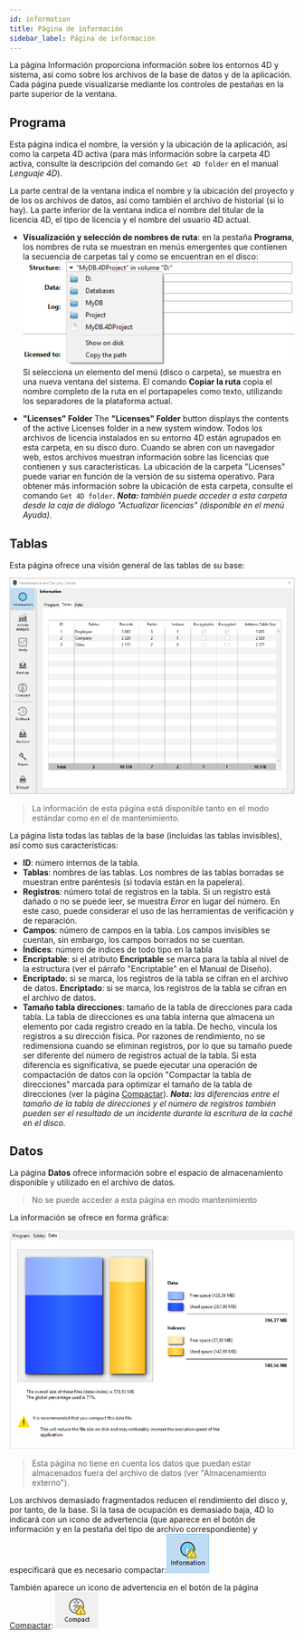 ```yaml
---
id: information
title: Página de información
sidebar_label: Página de información
---
```


La página Información proporciona información sobre los entornos 4D y sistema, así como sobre los archivos de la base de datos y de la aplicación. Cada página puede visualizarse mediante los controles de pestañas en la parte superior de la ventana.

## Programa

Esta página indica el nombre, la versión y la ubicación de la aplicación, así como la carpeta 4D activa (para más información sobre la carpeta 4D activa, consulte la descripción del comando `Get 4D folder` en el manual *Lenguaje 4D*).

La parte central de la ventana indica el nombre y la ubicación del proyecto y de los os archivos de datos, así como también el archivo de historial (si lo hay). La parte inferior de la ventana indica el nombre del titular de la licencia 4D, el tipo de licencia y el nombre del usuario 4D actual.

- **Visualización y selección de nombres de ruta**: en la pestaña **Programa**, los nombres de ruta se muestran en menús emergentes que contienen la secuencia de carpetas tal y como se encuentran en el disco:  
  ![](../assets/en/MSC/MSC_popup.png) Si selecciona un elemento del menú (disco o carpeta), se muestra en una nueva ventana del sistema. El comando **Copiar la ruta** copia el nombre completo de la ruta en el portapapeles como texto, utilizando los separadores de la plataforma actual.

- **"Licenses" Folder** The **"Licenses" Folder** button displays the contents of the active Licenses folder in a new system window. Todos los archivos de licencia instalados en su entorno 4D están agrupados en esta carpeta, en su disco duro. Cuando se abren con un navegador web, estos archivos muestran información sobre las licencias que contienen y sus características. La ubicación de la carpeta "Licenses" puede variar en función de la versión de su sistema operativo. Para obtener más información sobre la ubicación de esta carpeta, consulte el comando `Get 4D folder`. ***Nota:** también puede acceder a esta carpeta desde la caja de diálogo "Actualizar licencias" (disponible en el menú Ayuda).*

## Tablas

Esta página ofrece una visión general de las tablas de su base:

![](../assets/en/MSC/MSC_Tables.png)
> La información de esta página está disponible tanto en el modo estándar como en el de mantenimiento.

La página lista todas las tablas de la base (incluidas las tablas invisibles), así como sus características:

- **ID**: número internos de la tabla.
- **Tablas**: nombres de las tablas. Los nombres de las tablas borradas se muestran entre paréntesis (si todavía están en la papelera).
- **Registros**: número total de registros en la tabla. Si un registro está dañado o no se puede leer, se muestra *Error* en lugar del número. En este caso, puede considerar el uso de las herramientas de verificación y de reparación.
- **Campos**: número de campos en la tabla. Los campos invisibles se cuentan, sin embargo, los campos borrados no se cuentan.
- **Índices**: número de índices de todo tipo en la tabla
- **Encriptable**: si el atributo **Encriptable** se marca para la tabla al nivel de la estructura (ver el párrafo "Encriptable" en el Manual de Diseño).
- **Encriptado**: si se marca, los registros de la tabla se cifran en el archivo de datos. **Encriptado**: si se marca, los registros de la tabla se cifran en el archivo de datos.
- **Tamaño tabla direcciones**: tamaño de la tabla de direcciones para cada tabla. La tabla de direcciones es una tabla interna que almacena un elemento por cada registro creado en la tabla. De hecho, vincula los registros a su dirección física. Por razones de rendimiento, no se redimensiona cuando se eliminan registros, por lo que su tamaño puede ser diferente del número de registros actual de la tabla. Si esta diferencia es significativa, se puede ejecutar una operación de compactación de datos con la opción "Compactar la tabla de direcciones" marcada para optimizar el tamaño de la tabla de direcciones (ver la página [Compactar](compact.md)). ***Nota:** las diferencias entre el tamaño de la tabla de direcciones y el número de registros también pueden ser el resultado de un incidente durante la escritura de la caché en el disco.*

## Datos

La página **Datos** ofrece información sobre el espacio de almacenamiento disponible y utilizado en el archivo de datos.
> No se puede acceder a esta página en modo mantenimiento

La información se ofrece en forma gráfica:

![](../assets/en/MSC/MSC_Data.png)
> Esta página no tiene en cuenta los datos que puedan estar almacenados fuera del archivo de datos (ver "Almacenamiento externo").

Los archivos demasiado fragmentados reducen el rendimiento del disco y, por tanto, de la base. Si la tasa de ocupación es demasiado baja, 4D lo indicará con un icono de advertencia (que aparece en el botón de información y en la pestaña del tipo de archivo correspondiente) y especificará que es necesario compactar:![](../assets/en/MSC/MSC_infowarn.png)

También aparece un icono de advertencia en el botón de la página [Compactar](compact.md): ![](../assets/en/MSC/MSC_compactwarn.png)

